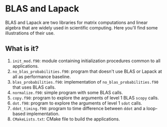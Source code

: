 # BLAS and Lapack

BLAS and Lapack are two libraries for matrix computations and linear algebra
that are widely used in scientific computing.  Here you'll find some
illustrations of their use.


## What is it?

1. `init_mod.f90`: module containing initialization procedures common to all
   applications.
1. `no_blas_probabilities.f90`: program that doesn't use BLAS or Lapack at all
   as performance baseline.
1. `blas_probabilities.f90`: implementation of `no_blas_probabilities.f90` that
   uses BLAS calls.
1. `normalize.f90`: simple program with some BLAS calls.
1. `copy.f90`: program to explore the arguments of level 1 BLAS
   `scopy` calls.
1. `dot.f90`: program to explore the arguments of level 1 `sdot`
   calls.
1. `ddot_timing.f90`: program to time difference between `ddot` and a loop-based
   implementation.
1. `CMakeLists.txt`: CMake file to build the applications.
